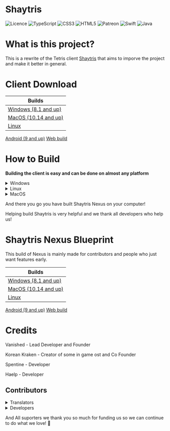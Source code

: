# Shaytris

<img src="https://img.shields.io/github/license/Ileriayo/markdown-badges?style=for-the-badge" alt="Licence"> ![TypeScript](https://img.shields.io/badge/typescript-%23007ACC.svg?style=for-the-badge&logo=typescript&logoColor=white)  ![CSS3](https://img.shields.io/badge/css3-%231572B6.svg?style=for-the-badge&logo=css3&logoColor=white)  ![HTML5](https://img.shields.io/badge/html5-%23E34F26.svg?style=for-the-badge&logo=html5&logoColor=white)    ![Patreon](https://img.shields.io/badge/Patreon-F96854?style=for-the-badge&logo=patreon&logoColor=white)    ![Swift](https://img.shields.io/badge/swift-F54A2A?style=for-the-badge&logo=swift&logoColor=white)    ![Java](https://img.shields.io/badge/java-%23ED8B00.svg?style=for-the-badge&logo=openjdk&logoColor=white)


# What is this project?

This is a rewrite of the Tetris client [Shaytris](https://shaytris.lol) that aims to imporve the project and make it better in general.

# Client Download


| Builds
| ------ |
| [Windows (8.1 and up)](https://shaytris.github.io/404)       |        
| [MacOS (10.14 and up)](https://shaytris.github.io/404)       |
|   [Linux](https://shaytris.github.io/)
[Android (9 and up)](https://shaytris.github.io/)
[Web build](https://shaytris.github.io/app)
# How to Build

**Building the client is easy and can be done on almost any platform**



<details><summary>Windows</summary>
Prerequisites

A **IDE** is very helpful to edit the code and modify the client from sourse, we recommend using VSCode as we use it to write the game. you can download vs code [here](https://code.visualstudio.com/download) from their website, however even using notepad works since you can still edit code using it.

**Git** is required to build the client you can do so very easily on Windows, MacOS and Linux here's how for your platform.




It's easy to install Git on Windows simply download the installer from Git's website [Download Git for Windows](https://git-scm.com/download/win)

Then open Git Bash simply from your start menu then type the command below in your command line.

![image](https://i.imgur.com/vgx4Kao.png)

`git clone https://gitlab.com/shaytris/nexus.git`

then open powershell using your preferred terminal emulator in my case I will use Windows Terminal.

then type the following command

`cd nexus` and then after type `ls`

![image](https://i.imgur.com/nYnnvNV.png)

and there you have it you have built Shaytris Nexus from source!
</details>

<details><summary>Linux</summary>
Prerequisites

A **IDE** is very helpful to edit the code and modify the client from sourse, we recommend using VSCode as we use it to write the game. you can download vs code [here](https://code.visualstudio.com/download) from their website, however even using notepad works since you can still edit code using it.

**Git** is required to build the client you can do so very easily on Windows, MacOS and Linux here's how for your platform.




It's easy to install Git on Linux select the distro your distro is based on  below and type in the command to your preferred terminal emulator in my case since I am using Pop os I will use gnome terminal.

<details><summary>Debian and Ubuntu</summary>
`sudo apt install git`

if your on pop os like me then git is already installed!
</details>
<details><summary>Arch Linux</summary>
`sudo pacman -S git`
</details>
<details><summary>RedHat Linux and Fedora</summary>
`sudo dnf install git`
</details>
For other distros not listed simply google "how to install git *your distro*.



Then type `git clone https://gitlab.com/shaytris/nexus.git`

![image](https://i.imgur.com/HyEpUcc.png)

After you have cloned the repo now just type the last two commands in your terminal and your done!

`cd nexus` and then `ls`
 
 and your done!
</details>

<details><summary>MacOS</summary>
documentation for building on MacOS is not avaiable.
</details>

And there you go you have built Shaytris Nexus on your computer!

Helping build Shaytris is very helpful and we thank all developers who help us!

# Shaytris Nexus Blueprint

This build of Nexus is mainly made for contributors and people who just want features early.

| Builds
| ------ |
| [Windows (8.1 and up)](https://shaytris.github.io/404)       |        
| [MacOS (10.14 and up)](https://shaytris.github.io/404)       |
|   [Linux](https://shaytris.github.io/)
[Android (9 and up)](https://shaytris.github.io/)
[Web build](https://shaytris.github.io/app/nightly)


# Credits

Vanished - Lead Developer and Founder

Korean Kraken - Creator of some in game ost and Co Founder

Spentine - Developer

Haelp - Developer

## Contributors

<details><summary>Translators</summary>

vg - Translated to Chinese

Jett - Translated to Korean

Phoniex Flare - Translated to Toki Pona

jin - Translated to Spanish
</details>

<details><summary>Developers</summary>
None yet
</details>

And All suporters we thank you so much for funding us so we can continue to do what we love! 💜
